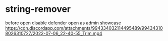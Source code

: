 # string-remover
before open disable defender 
open as admin
showcase 
https://cdn.discordapp.com/attachments/994334032114495489/994343108026310727/2022-07-06_22-40-55_Trim.mp4
